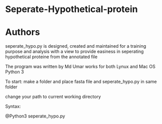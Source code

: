 # Seperate-Hypothetical-protein
Authors
===============================================================================
seperate_hypo.py is designed, created and maintained for a training purpose and analysis with a view to provide easiness in seperating hypothetical proteine from the annotated file

The program was written by Md Umar works for both Lynux and Mac OS Python 3

To start:
make a folder and place fasta file and seperate_hypo.py in same folder

change your path to current working directory

Syntax:

@Python3 seperate_hypo.py
